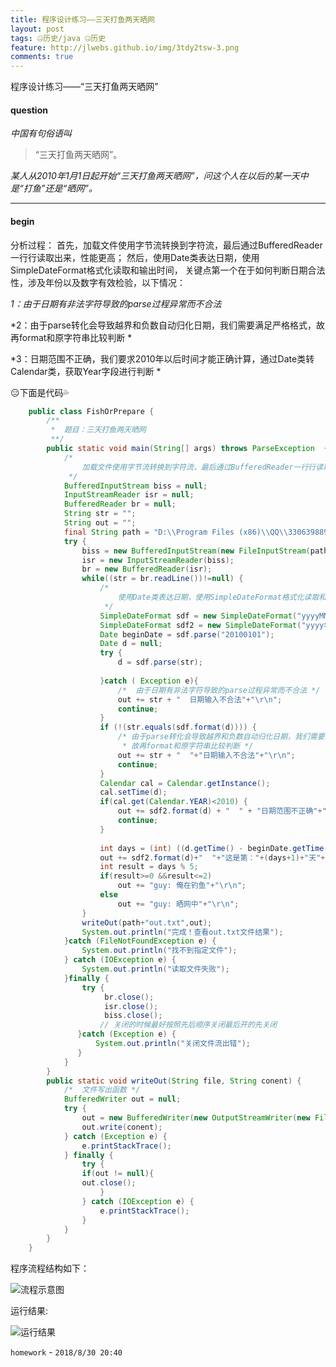 ```yaml
---
title: 程序设计练习——三天打鱼两天晒网
layout: post
tags: 🤐历史/java 🤐历史
feature: http://jlwebs.github.io/img/3tdy2tsw-3.png
comments: true
---
```


程序设计练习——“三天打鱼两天晒网” 

#### question
 *中国有句俗语叫*
> “三天打鱼两天晒网”。

*某人从2010年1月1日起开始“三天打鱼两天晒网”，问这个人在以后的某一天中是“打鱼”还是“晒网”。*

---------------------------------------------------------------------
#### begin

分析过程：
首先，加载文件使用字节流转换到字符流，最后通过BufferedReader一行行读取出来，性能更高；
然后，使用Date类表达日期，使用SimpleDateFormat格式化读取和输出时间，
关键点第一个在于如何判断日期合法性，涉及年份以及数字有效检验，以下情况：

*1：由于日期有非法字符导致的parse过程异常而不合法*

*2：由于parse转化会导致越界和负数自动归化日期，我们需要满足严格格式，故再format和原字符串比较判断 *

*3：日期范围不正确，我们要求2010年以后时间才能正确计算，通过Date类转Calendar类，获取Year字段进行判断 *



:expressionless:下面是代码:sweat_drops:
```java
    public class FishOrPrepare {
    	/**
    	 *  题目：三天打鱼两天晒网
    	 **/
    	public static void main(String[] args) throws ParseException  {
    		/* 
    		 	加载文件使用字节流转换到字符流，最后通过BufferedReader一行行读取出来，性能更高
    		 */
    		BufferedInputStream biss = null;
    		InputStreamReader isr = null;
    		BufferedReader br = null;
    		String str = "";
    		String out = "";
    		final String path = "D:\\Program Files (x86)\\QQ\\330639889\\AppWebCache\\";
    		try {
    			biss = new BufferedInputStream(new FileInputStream(path+"in.txt"));
    			isr = new InputStreamReader(biss);
    			br = new BufferedReader(isr);
    			while((str = br.readLine())!=null) {
    				/* 
    			 		使用Date类表达日期，使用SimpleDateFormat格式化读取和输出时间
    				 */
    				SimpleDateFormat sdf = new SimpleDateFormat("yyyyMMdd");
    				SimpleDateFormat sdf2 = new SimpleDateFormat("yyyy年MM月dd日");
    				Date beginDate = sdf.parse("20100101");
    				Date d = null;
    				try {	
    					d = sdf.parse(str);
    
    				}catch ( Exception e){
    					/*	由于日期有非法字符导致的parse过程异常而不合法 */
    					out += str + "  日期输入不合法"+"\r\n";
    					continue;
    				}
    				if (!(str.equals(sdf.format(d)))) {
    					/* 由于parse转化会导致越界和负数自动归化日期，我们需要满足严格格式
    					 * 故再format和原字符串比较判断 */
    					out += str + "  "+"日期输入不合法"+"\r\n";
    					continue;
    				}
    				Calendar cal = Calendar.getInstance();
    				cal.setTime(d);
    				if(cal.get(Calendar.YEAR)<2010) {
    					out += sdf2.format(d) + "  " + "日期范围不正确"+"\r\n";
    					continue;
    				}
    				
    				int days = (int) ((d.getTime() - beginDate.getTime()) / (1000*3600*24));
    				out += sdf2.format(d)+"  "+"这是第："+(days+1)+"天"+"\r\n";
    				int result = days % 5;
    				if(result>=0 &&result<=2)
    					out += "guy: 俺在钓鱼"+"\r\n";
    				else
    					out += "guy: 晒网中"+"\r\n";
    			}
    			writeOut(path+"out.txt",out);
    			System.out.println("完成！查看out.txt文件结果");
    		}catch (FileNotFoundException e) {
    			System.out.println("找不到指定文件");
    		} catch (IOException e) {
    			System.out.println("读取文件失败");
    		}finally {
    			try {
    			     br.close();
    			     isr.close();
    			     biss.close();
    			    // 关闭的时候最好按照先后顺序关闭最后开的先关闭
    		   }catch (Exception e) {
    			   System.out.println("关闭文件流出错");
    		   }
    		}
    	}
    	public static void writeOut(String file, String conent) {   
    		/*	文件写出函数 */
            BufferedWriter out = null;   
            try {   
                out = new BufferedWriter(new OutputStreamWriter(new FileOutputStream(file, false)));   
                out.write(conent);   
            } catch (Exception e) {   
                e.printStackTrace();   
            } finally {   
                try {   
                if(out != null){
                out.close();   
                    }
                } catch (IOException e) {   
                    e.printStackTrace();   
                }   
            }   
        }   
    }
```

程序流程结构如下：

![流程示意图](../img/3tdy2tsw.png "流程示意图")

运行结果:

![运行结果](../img/3tdy2tsw-2.png "运行结果")

`homework` -  `2018/8/30 20:40 `